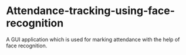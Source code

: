 # Attendance-tracking-using-face-recognition
A GUI application which is used for marking attendance with the help of face recognition.
